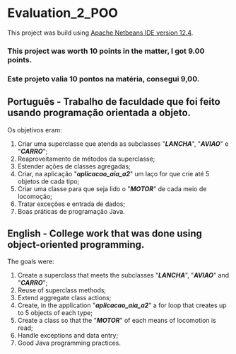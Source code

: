 # Evaluation_2_POO

This project was build using [Apache Netbeans IDE version 12.4](https://netbeans.apache.org/).

### This project was worth 10 points in the matter, I got 9.00 points.
### Este projeto valia 10 pontos na matéria, consegui 9,00.

## Português - Trabalho de faculdade que foi feito usando programação orientada a objeto. 

Os objetivos eram:

1. Criar uma superclasse que atenda as subclasses "**_LANCHA_**", "**_AVIAO_**" e "**_CARRO_**";
2. Reaproveitamento de métodos da superclasse;
3. Estender ações de classes agregadas;
4. Criar, na aplicação "**_aplicacao_aia_a2_**" um laço for que crie até 5 objetos de cada tipo;
5. Criar uma classe para que seja lido o "**_MOTOR_**" de cada meio de locomoção;
6. Tratar exceções e entrada de dados;
7. Boas práticas de programação Java.

## English - College work that was done using object-oriented programming.

The goals were:

1. Create a superclass that meets the subclasses "**_LANCHA_**", "**_AVIAO_**" and "**_CARRO_**";
2. Reuse of superclass methods;
3. Extend aggregate class actions;
4. Create, in the application "**_aplicacao_aia_a2_**" a for loop that creates up to 5 objects of each type;
5. Create a class so that the "**_MOTOR_**" of each means of locomotion is read;
6. Handle exceptions and data entry;
7. Good Java programming practices.
